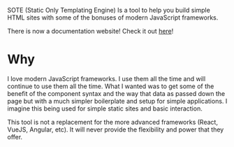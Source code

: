 SOTE (Static Only Templating Engine) Is a tool to help you build simple HTML sites with some of the bonuses of modern JavaScript frameworks.

There is now a documentation website! Check it out [here](https://docs.sote-framework.tech/)!

# Why

I love modern JavaScript frameworks. I use them all the time and will continue to use them all the time. What I wanted was to get some of the benefit of the component syntax and the way that data as passed down the page but with a much simpler boilerplate and setup for simple applications. I imagine this being used for simple static sites and basic interaction.

This tool is not a replacement for the more advanced frameworks (React, VueJS, Angular, etc). It will never provide the flexibility and power that they offer.

